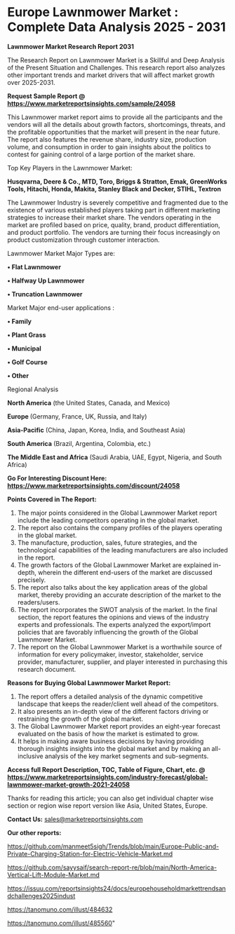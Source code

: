 # Europe Lawnmower Market : Complete Data Analysis 2025 - 2031

<strong>Lawnmower Market Research Report 2031</strong>

The Research Report on Lawnmower Market is a Skillful and Deep Analysis of the Present Situation and Challenges. This research report also analyzes other important trends and market drivers that will affect market growth over 2025-2031.

<strong>Request Sample Report @ <a href=https://www.marketreportsinsights.com/sample/24058>https://www.marketreportsinsights.com/sample/24058</a></strong>

This Lawnmower market report aims to provide all the participants and the vendors will all the details about growth factors, shortcomings, threats, and the profitable opportunities that the market will present in the near future. The report also features the revenue share, industry size, production volume, and consumption in order to gain insights about the politics to contest for gaining control of a large portion of the market share.

Top Key Players in the Lawnmower Market:

<strong>Husqvarna, Deere & Co., MTD, Toro, Briggs & Stratton, Emak, GreenWorks Tools, Hitachi, Honda, Makita, Stanley Black and Decker, STIHL, Textron</strong>

The Lawnmower Industry is severely competitive and fragmented due to the existence of various established players taking part in different marketing strategies to increase their market share. The vendors operating in the market are profiled based on price, quality, brand, product differentiation, and product portfolio. The vendors are turning their focus increasingly on product customization through customer interaction.

Lawnmower Market Major Types are:

<strong>• Flat Lawnmower

• Halfway Up Lawnmower

• Truncation Lawnmower</strong>

Market Major end-user applications :

<strong>• Family

• Plant Grass

• Municipal

• Golf Course

• Other</strong>

Regional Analysis

</u><strong><b>North America</b></strong> (the United States, Canada, and Mexico)

<strong><b>Europe </b></strong>(Germany, France, UK, Russia, and Italy)

<strong><b>Asia-Pacific</b></strong> (China, Japan, Korea, India, and Southeast Asia)

<strong><b>South America</b></strong> (Brazil, Argentina, Colombia, etc.)

<strong><b>The Middle East and Africa</b></strong> (Saudi Arabia, UAE, Egypt, Nigeria, and South Africa)

<strong>Go For Interesting Discount Here: <a href=https://www.marketreportsinsights.com/discount/24058>https://www.marketreportsinsights.com/discount/24058</a></strong>

<strong>Points Covered in The Report:</strong>
<ol>
  <li>The major points considered in the Global Lawnmower Market report include the leading competitors operating in the global market.</li>
  <li>The report also contains the company profiles of the players operating in the global market.</li>
  <li>The manufacture, production, sales, future strategies, and the technological capabilities of the leading manufacturers are also included in the report.</li>
  <li>The growth factors of the Global Lawnmower Market are explained in-depth, wherein the different end-users of the market are discussed precisely.</li>
  <li>The report also talks about the key application areas of the global market, thereby providing an accurate description of the market to the readers/users.</li>
  <li>The report incorporates the SWOT analysis of the market. In the final section, the report features the opinions and views of the industry experts and professionals. The experts analyzed the export/import policies that are favorably influencing the growth of the Global Lawnmower Market.</li>
  <li>The report on the Global Lawnmower Market is a worthwhile source of information for every policymaker, investor, stakeholder, service provider, manufacturer, supplier, and player interested in purchasing this research document.</li>
</ol>
<strong>Reasons for Buying Global Lawnmower Market Report:</strong>

<ol>
  <li>The report offers a detailed analysis of the dynamic competitive landscape that keeps the reader/client well ahead of the competitors.</li>
  <li>It also presents an in-depth view of the different factors driving or restraining the growth of the global market.</li>
  <li>The Global Lawnmower Market report provides an eight-year forecast evaluated on the basis of how the market is estimated to grow.</li>
  <li>It helps in making aware business decisions by having providing thorough insights insights into the global market and by making an all-inclusive analysis of the key market segments and sub-segments.</li>
</ol>
<strong>Access full Report Description, TOC, Table of Figure, Chart, etc. @ <a href=https://www.marketreportsinsights.com/industry-forecast/global-lawnmower-market-growth-2021-24058>https://www.marketreportsinsights.com/industry-forecast/global-lawnmower-market-growth-2021-24058</a></strong>


Thanks for reading this article; you can also get individual chapter wise section or region wise report version like Asia, United States, Europe.

<strong>Contact Us:</strong>
sales@marketreportsinsights.com

<strong>Our other reports:</strong>

<a href=https://github.com/manmeet5sigh/Trends/blob/main/Europe-Public-and-Private-Charging-Station-for-Electric-Vehicle-Market.md>https://github.com/manmeet5sigh/Trends/blob/main/Europe-Public-and-Private-Charging-Station-for-Electric-Vehicle-Market.md</a>

<a href=https://github.com/sayysaif/search-report-re/blob/main/North-America-Vertical-Lift-Module-Market.md>https://github.com/sayysaif/search-report-re/blob/main/North-America-Vertical-Lift-Module-Market.md</a>

<a href=https://issuu.com/reportsinsights24/docs/europehouseholdmarkettrendsandchallenges2025indust>https://issuu.com/reportsinsights24/docs/europehouseholdmarkettrendsandchallenges2025indust</a>

<a href=https://tanomuno.com/illust/484632>https://tanomuno.com/illust/484632</a>

<a href=https://tanomuno.com/illust/485560>https://tanomuno.com/illust/485560</a>"
